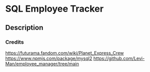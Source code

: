 # SQL Employee Tracker

## Description


### Credits
https://futurama.fandom.com/wiki/Planet_Express_Crew
https://www.npmjs.com/package/mysql2
https://github.com/Levi-Man/employee_manager/tree/main
